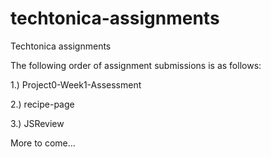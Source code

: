 # techtonica-assignments
Techtonica assignments

The following order of assignment submissions is as follows: 

1.) Project0-Week1-Assessment

2.) recipe-page

3.) JSReview 

More to come...

